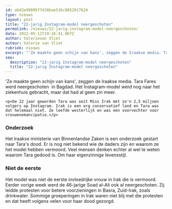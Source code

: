 ```yaml
---
id: abd2e99895f7438bae516c0852917624
type: nieuws
layout: post
title: "22-jarig Instagram-model neergeschoten"
permalink: /nieuws/22-jarig-instagram-model-neergeschoten/
date: 2022-05-11T19:16:41.067Z
author: Valerievan Vliet
auteur: Valerie van Vliet
rubriek: nieuws
excerpt: "'Ze maakte geen schijn van kans', zeggen de Iraakse media. Tara Fares werd neergeschoten  in Bagdad. Het Instagram-model werd nog naar het ziekenhuis gebracht, maar dat had al geen zin meer.  "
seo:
  description: "22-jarig Instagram-model neergeschoten"
  title: "22-jarig Instagram-model neergeschoten"
---
```

'Ze maakte geen schijn van kans', zeggen de Iraakse media. Tara Fares werd neergeschoten  in Bagdad. Het Instagram-model werd nog naar het ziekenhuis gebracht, maar dat had al geen zin meer.  

    <p>De 22 jaar geworden Tara was ooit Miss Irak met zo'n 2,5 miljoen volgers op Instagram. Irak is een erg conservatief land en Tara was dat helemaal niet. Ze leefde westerlijk en was een voorvechter voor vrouwenemancipatie.</p>
<h3>Onderzoek</h3>
<p>Het Iraakse ministerie van Binnenlandse Zaken is een onderzoek gestart naar Tara's dood. Er is nog niet bekend wie de daders zijn en waarom ze het model hebben vermoord. Veel mensen denken echter al wel te weten waarom Tara gedood is. Om haar eigenzinnige levensstijl.</p>
<h3>Niet de eerste</h3>
<p>Het model was niet de eerste invloedrijke vrouw in Irak die is vermoord. Eerder vorige week werd de 46-jarige Soad al-Ali ook al neergeschoten. Zij leidde protesten voor betere voorzieningen in Basra, Zuid-Irak, zoals drinkwater. Sommige groeperingen in Irak waren niet blij met die protesten en dat heeft volgens velen voor haar dood gezorgd.</p>
<p><div class="media media-element-container media-default"><div id="file-534773" class="file file-image file-image-oembed">

        
  
  <div class="content">
    
  </div>

  
</div>
</div>
<p> </p>  
